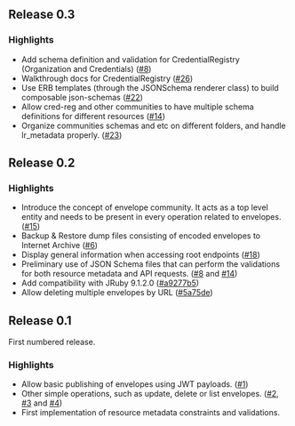 ## Release 0.3

### Highlights

- Add schema definition and validation for CredentialRegistry (Organization and Credentials)
([#8](https://github.com/learningtapestry/learningregistry/issues/8))
- Walkthrough docs for CredentialRegistry
([#26](https://github.com/learningtapestry/learningregistry/issues/26))
- Use ERB templates (through the JSONSchema renderer class) to build composable json-schemas
([#22](https://github.com/learningtapestry/learningregistry/issues/22))
- Allow cred-reg and other communities to have multiple schema definitions for different resources
([#14](https://github.com/learningtapestry/learningregistry/issues/14))
- Organize communities schemas and etc on different folders, and handle lr_metadata properly.
([#23](https://github.com/learningtapestry/learningregistry/issues/23))

## Release 0.2

### Highlights

- Introduce the concept of envelope community. It acts as a top level entity and
needs to be present in every operation related to envelopes. ([#15](https://github.com/learningtapestry/learningregistry/issues/15))
- Backup & Restore dump files consisting of encoded envelopes to Internet Archive ([#6](https://github.com/learningtapestry/learningregistry/issues/6))
- Display general information when accessing root endpoints ([#18](https://github.com/learningtapestry/learningregistry/issues/18))
- Preliminary use of JSON Schema files that can perform the validations for both
resource metadata and API requests. ([#8](https://github.com/learningtapestry/learningregistry/issues/8) and [#14](https://github.com/learningtapestry/learningregistry/issues/14))
- Add compatibility with JRuby 9.1.2.0 ([#a9277b5](https://github.com/learningtapestry/learningregistry/commit/a9277b5975bb692f5b7b73bef08baafbb9dc8e2e))
- Allow deleting multiple envelopes by URL ([#5a75de](https://github.com/learningtapestry/learningregistry/commit/5a75de555b08d27fb0a5f9d9b357d0bdbc84a6e3))

## Release 0.1

First numbered release.

### Highlights

- Allow basic publishing of envelopes using JWT payloads. ([#1](https://github.com/learningtapestry/learningregistry/issues/1))
- Other simple operations, such as update, delete or list envelopes. ([#2](https://github.com/learningtapestry/learningregistry/issues/2), [#3](https://github.com/learningtapestry/learningregistry/issues/3) and [#4](https://github.com/learningtapestry/learningregistry/issues/4))
- First implementation of resource metadata constraints and validations.
